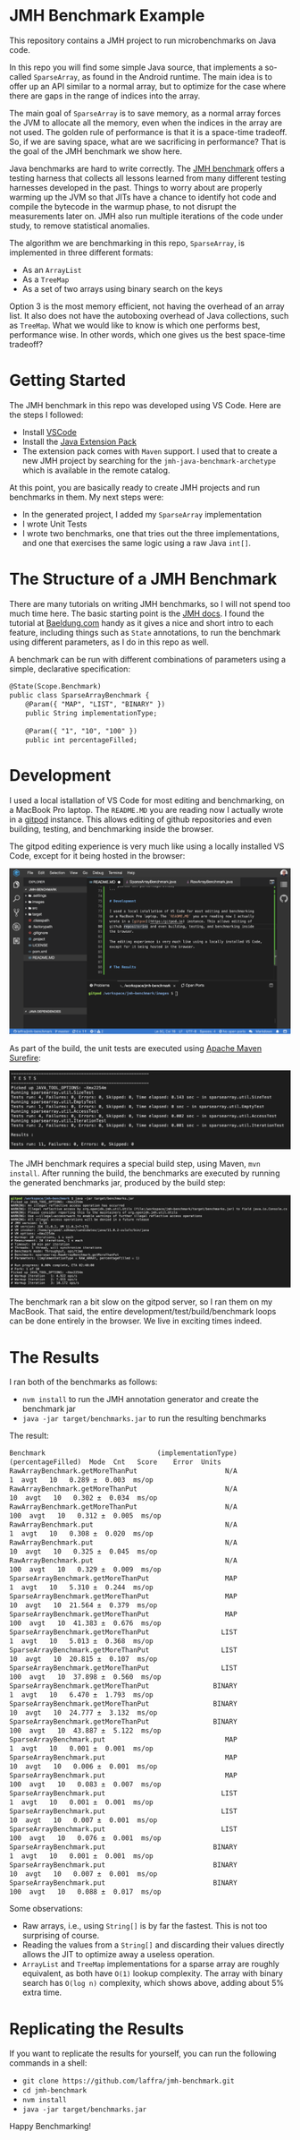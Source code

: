 # JMH Benchmark Example

This repository contains a JMH project to run microbenchmarks on Java code.

In this repo you will find some simple Java source, that implements a so-called
`SparseArray`, as found in the Android runtime. The main idea is to offer up
an API similar to a normal array, but to optimize for the case where there are
gaps in the range of indices into the array.

The main goal of `SparseArray` is to save memory, as a normal array forces the
JVM to allocate all the memory, even when the indices in the array are not used.
The golden rule of performance is that it is a space-time tradeoff. So, if we
are saving space, what are we sacrificing in performance? That is the goal of
the JMH benchmark we show here.

Java benchmarks are hard to write correctly. The
[JMH benchmark](http://tutorials.jenkov.com/java-performance/jmh.html)
offers a testing harness that collects all lessons learned from many different
testing harnesses developed in the past. Things to worry about are properly warming
up the JVM so that JITs have a chance to identify hot code and compile the bytecode
in the warmup phase, to not disrupt the measurements later on. JMH also run
multiple iterations of the code under study, to remove statistical anomalies.

The algorithm we are benchmarking in this repo, `SparseArray`, is implemented
in three different formats:
 - As an `ArrayList`
 - As a `TreeMap`
 - As a set of two arrays using binary search on the keys

 Option 3 is the most memory efficient, not having the overhead of an array
 list. It also does not have the autoboxing overhead of Java collections, such as `TreeMap`.
 What we would like to know is which one performs best, performance wise.
 In other words, which one gives us the best space-time tradeoff?

 # Getting Started

 The JMH benchmark in this repo was developed using VS Code. Here are the steps
 I followed:
  - Install [VSCode](https://code.visualstudio.com/download)
  - Install the
    [Java Extension Pack](https://marketplace.visualstudio.com/items?itemName=vscjava.vscode-java-pack)
  - The extension pack comes with `Maven` support. I used that to create a new
    JMH project by searching for the `jmh-java-benchmark-archetype` which is
    available in the remote catalog.

At this point, you are basically ready to create JMH projects and run
benchmarks in them. My next steps were:

  - In the generated project, I added my `SparseArray` implementation
  - I wrote Unit Tests
  - I wrote two benchmarks, one that tries out the three implementations,
    and one that exercises the same logic using a raw Java `int[]`.

# The Structure of a JMH Benchmark

There are many tutorials on writing JMH benchmarks, so I will not spend
too much time here. The basic starting point is the
[JMH docs](https://openjdk.java.net/projects/code-tools/jmh/). I found
the tutorial at [Baeldung.com](https://www.baeldung.com/java-microbenchmark-harness)
handy as it gives a nice and short intro to each feature, including
things such as `State` annotations, to run the benchmark using different
parameters, as I do in this repo as well.

A benchmark can be run with different combinations of parameters
using a simple, declarative specification:

```
@State(Scope.Benchmark)
public class SparseArrayBenchmark {
    @Param({ "MAP", "LIST", "BINARY" })
    public String implementationType;

    @Param({ "1", "10", "100" })
    public int percentageFilled;
```

# Development

I used a local istallation of VS Code for most editing and benchmarking,
on a MacBook Pro laptop. The `README.MD` you are reading now I actually
wrote in a [gitpod](https:/gitpod.io) instance. This allows editing of
github repositories and even building, testing, and benchmarking inside
the browser.

The gitpod editing experience is very much like using a locally installed
VS Code, except for it being hosted in the browser:

![Alt text](images/gitpod-editing-experience.png)

As part of the build, the unit tests are executed using
[Apache Maven Surefire](https://github.com/apache/maven-surefire):

![Alt text](images/unit-test-results.png)

The JMH benchmark requires a special build step, using Maven, `mvn install`.
After running the build, the benchmarks are executed by running the generated
benchmarks jar, produced by the build step:

![Alt text](images/running-the-benchmark.png)

The benchmark ran a bit slow on the gitpod server, so I ran them on
my MacBook. That said, the entire development/test/build/benchmark
loops can be done entirely in the browser. We live in exciting times indeed.

# The Results

I ran both of the benchmarks as follows:

- `nvm install` to run the JMH annotation generator and create the benchmark jar
- `java -jar target/benchmarks.jar` to run the resulting benchmarks

The result:

```
Benchmark                            (implementationType)  (percentageFilled)  Mode  Cnt   Score    Error  Units
RawArrayBenchmark.getMoreThanPut                      N/A                   1  avgt   10   0.289 ±  0.003  ms/op
RawArrayBenchmark.getMoreThanPut                      N/A                  10  avgt   10   0.302 ±  0.034  ms/op
RawArrayBenchmark.getMoreThanPut                      N/A                 100  avgt   10   0.312 ±  0.005  ms/op
RawArrayBenchmark.put                                 N/A                   1  avgt   10   0.308 ±  0.020  ms/op
RawArrayBenchmark.put                                 N/A                  10  avgt   10   0.325 ±  0.045  ms/op
RawArrayBenchmark.put                                 N/A                 100  avgt   10   0.329 ±  0.009  ms/op
SparseArrayBenchmark.getMoreThanPut                   MAP                   1  avgt   10   5.310 ±  0.244  ms/op
SparseArrayBenchmark.getMoreThanPut                   MAP                  10  avgt   10  21.564 ±  0.379  ms/op
SparseArrayBenchmark.getMoreThanPut                   MAP                 100  avgt   10  41.383 ±  0.676  ms/op
SparseArrayBenchmark.getMoreThanPut                  LIST                   1  avgt   10   5.013 ±  0.368  ms/op
SparseArrayBenchmark.getMoreThanPut                  LIST                  10  avgt   10  20.815 ±  0.107  ms/op
SparseArrayBenchmark.getMoreThanPut                  LIST                 100  avgt   10  37.898 ±  0.560  ms/op
SparseArrayBenchmark.getMoreThanPut                BINARY                   1  avgt   10   6.470 ±  1.793  ms/op
SparseArrayBenchmark.getMoreThanPut                BINARY                  10  avgt   10  24.777 ±  3.132  ms/op
SparseArrayBenchmark.getMoreThanPut                BINARY                 100  avgt   10  43.887 ±  5.122  ms/op
SparseArrayBenchmark.put                              MAP                   1  avgt   10   0.001 ±  0.001  ms/op
SparseArrayBenchmark.put                              MAP                  10  avgt   10   0.006 ±  0.001  ms/op
SparseArrayBenchmark.put                              MAP                 100  avgt   10   0.083 ±  0.007  ms/op
SparseArrayBenchmark.put                             LIST                   1  avgt   10   0.001 ±  0.001  ms/op
SparseArrayBenchmark.put                             LIST                  10  avgt   10   0.007 ±  0.001  ms/op
SparseArrayBenchmark.put                             LIST                 100  avgt   10   0.076 ±  0.001  ms/op
SparseArrayBenchmark.put                           BINARY                   1  avgt   10   0.001 ±  0.001  ms/op
SparseArrayBenchmark.put                           BINARY                  10  avgt   10   0.007 ±  0.001  ms/op
SparseArrayBenchmark.put                           BINARY                 100  avgt   10   0.088 ±  0.017  ms/op
```

Some observations:

- Raw arrays, i.e., using `String[]` is by far the fastest. This is not too
  surprising of course.
- Reading the values from a `String[]` and discarding their values directly
  allows the JIT to optimize away a useless operation.
- `ArrayList` and `TreeMap` implementations for a sparse array are roughly
  equivalent, as both have `O(1)` lookup complexity. The array with binary search
  has `O(log n)` complexity, which shows above, adding about 5% extra time.

# Replicating the Results

If you want to replicate the results for yourself, you can
run the following commands in a shell:

- `git clone https://github.com/laffra/jmh-benchmark.git`
- `cd jmh-benchmark`
- `nvm install`
- `java -jar target/benchmarks.jar`


Happy Benchmarking!

